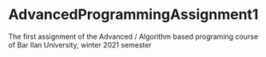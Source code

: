 # AdvancedProgrammingAssignment1
The first assignment of the Advanced / Algorithm based programing course of Bar Ilan University, winter 2021 semester
